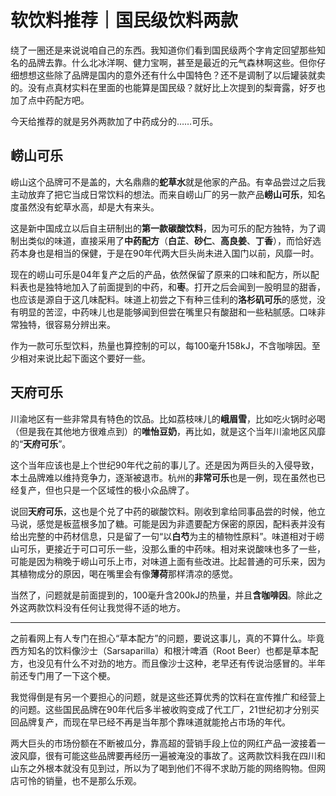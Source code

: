 # 软饮料推荐｜国民级饮料两款

绕了一圈还是来说说咱自己的东西。我知道你们看到国民级两个字肯定回望那些知名的品牌去靠。什么北冰洋啊、健力宝啊，甚至是最近的元气森林啊这些。但你仔细想想这些除了品牌是国内的意外还有什么中国特色？还不是调制了以后罐装就卖的。没有点真材实料在里面的也能算是国民级？就好比上次提到的梨膏露，好歹也加了点中药配方吧。

今天给推荐的就是另外两款加了中药成分的……可乐。

## 崂山可乐

崂山这个品牌可不是盖的，大名鼎鼎的**蛇草水**就是他家的产品。有幸品尝过之后我主动放弃了把它当成日常饮料的想法。而来自崂山厂的另一款产品**崂山可乐**，知名度虽然没有蛇草水高，却是大有来头。

这是新中国成立以后自主研制出的**第一款碳酸饮料**，因为可乐的配方独特，为了调制出类似的味道，直接采用了**中药配方**（**白芷**、**砂仁**、**高良姜**、**丁香**），而恰好选药本身也是相当的保健，于是在90年代两大巨头尚未进入国门以前，风靡一时。

现在的崂山可乐是04年复产之后的产品，依然保留了原来的口味和配方，所以配料表也是独特地加入了前面提到的中药，和**枣**。打开之后会闻到一股明显的甜香，也应该是源自于这几味配料。味道上初尝之下有种三佳利的**洛杉矶可乐**的感觉，没有明显的苦涩，中药味儿也是能够闻到但尝在嘴里只有酸甜和一些粘腻感。口味非常独特，很容易分辨出来。

作为一款可乐型饮料，热量也算控制的可以，每100毫升158kJ，不含咖啡因。至少相对来说比起下面这个要好一些。

## 天府可乐

川渝地区有一些非常具有特色的饮品。比如荔枝味儿的**峨眉雪**，比如吃火锅时必喝（但是我在其他地方很难点到）的**唯怡豆奶**，再比如，就是这个当年川渝地区风靡的“**天府可乐**”。

这个当年应该也是上个世纪90年代之前的事儿了。还是因为两巨头的入侵导致，本土品牌难以维持竞争力，逐渐被退市。杭州的**非常可乐**也是一例，现在虽然也已经复产，但也只是一个区域性的极小众品牌了。

说回**天府可乐**，这也是个兑了中药的碳酸饮料。刚收到拿给同事品尝的时候，他立马说，感觉是板蓝根多加了糖。可能是因为非遗要配方保密的原因，配料表并没有给出完整的中药材信息，只是留了一句“以**白芍**为主的植物性原料”。味道相对于崂山可乐，更接近于可口可乐一些，没那么重的中药味。相对来说酸味也多了一些，可能是因为稍晚于崂山可乐上市，对味道上面有些改进。比起普通的可乐来，因为其植物成分的原因，喝在嘴里会有像**薄荷**那样清凉的感觉。

当然了，问题就是前面提到的，100毫升含200kJ的热量，并且**含咖啡因**。除此之外这两款饮料没有任何让我觉得不适的地方。

---

之前看网上有人专门在担心“草本配方”的问题，要说这事儿，真的不算什么。毕竟西方知名的饮料像沙士（Sarsaparilla）和根汁啤酒（Root Beer）也都是草本配方，也没见有什么不对劲的地方。而且像沙士这种，老早还有传说治感冒的。半年前还专门用了一下这个梗。

我觉得倒是有另一个要担心的问题，就是这些还算优秀的饮料在宣传推广和经营上的问题。这些国民品牌在90年代后多半被收购变成了代工厂，21世纪初才分别买回品牌复产，而现在早已经不再是当年那个靠味道就能抢占市场的年代。

两大巨头的市场份额在不断被瓜分，靠高超的营销手段上位的网红产品一波接着一波风靡，很有可能这些品牌要再经历一遍被淹没的事故了。这两款饮料我在四川和山东之外根本就没有见到过，所以为了喝到他们不得不求助万能的网络购物。但网店可怜的销量，也不是那么乐观。

